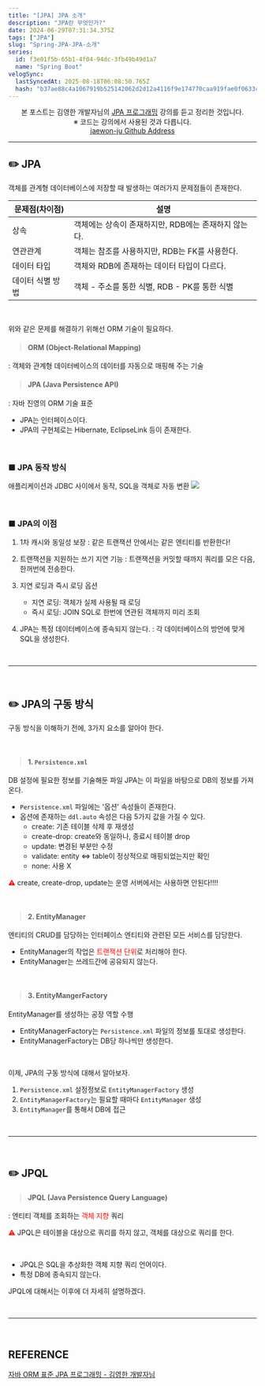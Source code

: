 ```yaml
---
title: "[JPA] JPA 소개"
description: "JPA란 무엇인가?"
date: 2024-06-29T07:31:34.375Z
tags: ["JPA"]
slug: "Spring-JPA-JPA-소개"
series:
  id: f3e01f5b-65b1-4f04-94dc-3fb49b49d1a7
  name: "Spring Boot"
velogSync:
  lastSyncedAt: 2025-08-18T06:08:50.765Z
  hash: "b37ae88c4a1067919b525142062d2d12a4116f9e174770caa919fae0f0633c2b"
---
```


<center>본 포스트는 김영한 개발자님의 <a href = "https://www.inflearn.com/course/ORM-JPA-Basic">JPA 프로그래밍</a> 강의를 듣고 정리한 것입니다.<br> ※ 코드는 강의에서 사용된 것과 다릅니다.<br> <a href = https://github.com/jaewon-ju/Learning_Spring>jaewon-ju Github Address</a></center>


---


## ✏️ JPA
객체를 관계형 데이터베이스에 저장할 때 발생하는 여러가지 문제점들이 존재한다.


| 문제점(차이점) | 설명 |
| - | - |
| 상속 | 객체에는 상속이 존재하지만, RDB에는 존재하지 않는다. |
| 연관관계 | 객체는 참조를 사용하지만, RDB는 FK를 사용한다. |
| 데이터 타입 | 객체와 RDB에 존재하는 데이터 타입이 다르다. |
| 데이터 식별 방법 | 객체 - 주소를 통한 식별, RDB - PK를 통한 식별 |

<br>

위와 같은 문제를 해결하기 위해선 ORM 기술이 필요하다.

>#### ORM (Object-Relational Mapping)
: 객체와 관계형 데이터베이스의 데이터를 자동으로 매핑해 주는 기술

>#### JPA (Java Persistence API)
: 자바 진영의 ORM 기술 표준

- JPA는 인터페이스이다.
- JPA의 구현체로는 Hibernate, EclipseLink 등이 존재한다.

<br>

### ■ JPA 동작 방식
애플리케이션과 JDBC 사이에서 동작, SQL을 객체로 자동 변환
![](https://velog.velcdn.com/images/jaewon-ju/post/cb17fb65-b316-416b-b551-45eb57a16440/image.png)


<br>

### ■ JPA의 이점

1. 1차 캐시와 동일성 보장
: 같은 트랜잭션 안에서는 같은 엔티티를 반환한다!

2. 트랜잭션을 지원하는 쓰기 지연 기능
: 트랜잭션을 커밋할 때까지 쿼리를 모은 다음, 한꺼번에 전송한다.

3. 지연 로딩과 즉시 로딩 옵션
   - 지연 로딩: 객체가 실제 사용될 때 로딩
   - 즉시 로딩: JOIN SQL로 한번에 연관된 객체까지 미리 조회

4. JPA는 특정 데이터베이스에 종속되지 않는다.
: 각 데이터베이스의 방언에 맞게 SQL을 생성한다.

<br>

---

<br>

## ✏️ JPA의 구동 방식
구동 방식을 이해하기 전에, 3가지 요소를 알아야 한다.

<br>

>#### 1. ```Persistence.xml```
DB 설정에 필요한 정보를 기술해둔 파일
JPA는 이 파일을 바탕으로 DB의 정보를 가져온다.

- ```Persistence.xml``` 파일에는 '옵션' 속성들이 존재한다.
- 옵션에 존재하는 ```ddl.auto``` 속성은 다음 5가지 값을 가질 수 있다.
   - create: 기존 테이블 삭제 후 재생성
   - create-drop: create와 동일하나, 종료시 테이블 drop
   - update: 변경된 부분만 수정
   - validate: entity ⇔ table이 정상적으로 매핑되었는지만 확인
   - none: 사용 X

<span style="color:red">⚠️</span> create, create-drop, update는 운영 서버에서는 사용하면 안된다!!!!

<br>

>#### 2. EntityManager
엔티티의 CRUD를 담당하는 인터페이스
엔티티와 관련된 모든 서비스를 담당한다.
- EntityManager의 작업은 <span style="color:red">트랜잭션 단위</span>로 처리해야 한다.
- EntityManager는 쓰레드간에 공유되지 않는다.

<br>

>#### 3. EntityMangerFactory
EntityManager를 생성하는 공장 역할 수행
- EntityManagerFactory는 ```Persistence.xml``` 파일의 정보를 토대로 생성한다.
- EntityManagerFactory는 DB당 하나씩만 생성한다.


<br>

이제, JPA의 구동 방식에 대해서 알아보자.

1. ```Persistence.xml``` 설정정보로 ```EntityManagerFactory``` 생성
2. ```EntityManagerFactory```는 필요할 때마다 ```EntityManager``` 생성
3. ```EntityManager```를 통해서 DB에 접근


<br>

---

<br>

## ✏️ JPQL
> #### JPQL (Java Persistence Query Language)
: 엔티티 객체를 조회하는 <span style="color:red">객체 지향</span> 쿼리

<span style="color:red">⚠️</span> JPQL은 테이블을 대상으로 쿼리를 하지 않고, 객체를 대상으로 쿼리를 한다.

<br>

- JPQL은 SQL을 추상화한 객체 지향 쿼리 언어이다.
- 특정 DB에 종속되지 않는다.

JPQL에 대해서는 이후에 더 자세히 설명하겠다.

<br>

---

<br>

## REFERENCE
<a href = "https://www.inflearn.com/course/ORM-JPA-Basic">자바 ORM 표준 JPA 프로그래밍 - 김영한 개발자님</a>

